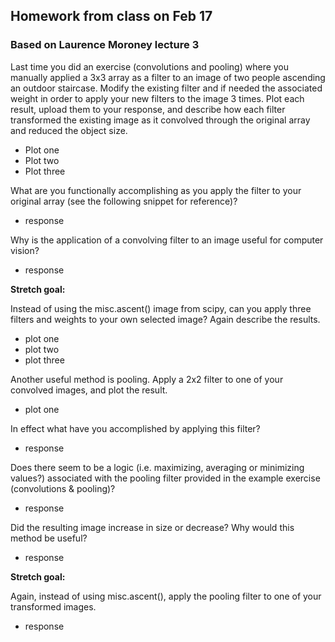 ## Homework from class on Feb 17
### Based on Laurence Moroney lecture 3

Last time you did an exercise (convolutions and pooling) where you manually applied a 3x3 array as a filter to an image of two people ascending an outdoor staircase. 
Modify the existing filter and if needed the associated weight in order to apply your new filters to the image 3 times. 
Plot each result, upload them to your response, and describe how each filter transformed the existing image as it convolved through the original array and reduced the object size.

* Plot one
* Plot two
* Plot three

What are you functionally accomplishing as you apply the filter to your original array (see the following snippet for reference)? 

* response

Why is the application of a convolving filter to an image useful for computer vision? 

* response

**Stretch goal:**

Instead of using the misc.ascent() image from scipy, can you apply three filters and weights to your own selected image? Again describe the results.

* plot one
* plot two
* plot three

Another useful method is pooling. Apply a 2x2 filter to one of your convolved images, and plot the result. 

* plot one

In effect what have you accomplished by applying this filter? 

* response

Does there seem to be a logic (i.e. maximizing, averaging or minimizing values?) associated with the pooling filter provided in the example exercise (convolutions & pooling)? 

* response

Did the resulting image increase in size or decrease? Why would this method be useful? 

* response

**Stretch goal:**

Again, instead of using misc.ascent(), apply the pooling filter to one of your transformed images.

* response
